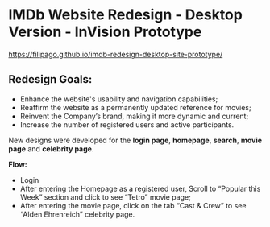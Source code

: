# IMDb Website Redesign - Desktop Version - InVision Prototype

https://filipago.github.io/imdb-redesign-desktop-site-prototype/

## Redesign Goals:

* Enhance the website's usability and navigation capabilities;
* Reaffirm the website as a permanently updated reference for movies;
* Reinvent the Company’s brand, making it more dynamic and current;
* Increase the number of registered users and active participants.

New designs were developed for the **login page**, **homepage**, **search**, **movie page** and **celebrity page**.

**Flow:**

* Login
* After entering the Homepage as a registered user, Scroll to “Popular this Week” section and click to see “Tetro” movie page;
* After entering the movie page, click on the tab “Cast & Crew” to see “Alden Ehrenreich” celebrity page.
